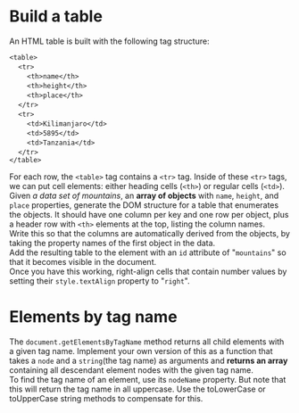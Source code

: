 # Build a table  

An HTML table is built with the following tag structure:  

`<table>`  
&nbsp;&nbsp;&nbsp;&nbsp;`<tr>`  
&nbsp;&nbsp;&nbsp;&nbsp;&nbsp;&nbsp;&nbsp;&nbsp;`<th>name</th>`  
&nbsp;&nbsp;&nbsp;&nbsp;&nbsp;&nbsp;&nbsp;&nbsp;`<th>height</th>`  
&nbsp;&nbsp;&nbsp;&nbsp;&nbsp;&nbsp;&nbsp;&nbsp;`<th>place</th>`  
&nbsp;&nbsp;&nbsp;&nbsp;`</tr>`  
&nbsp;&nbsp;&nbsp;&nbsp;`<tr>`  
&nbsp;&nbsp;&nbsp;&nbsp;&nbsp;&nbsp;&nbsp;&nbsp;`<td>Kilimanjaro</td>`  
&nbsp;&nbsp;&nbsp;&nbsp;&nbsp;&nbsp;&nbsp;&nbsp;`<td>5895</td>`  
&nbsp;&nbsp;&nbsp;&nbsp;&nbsp;&nbsp;&nbsp;&nbsp;`<td>Tanzania</td>`  
&nbsp;&nbsp;&nbsp;&nbsp;`</tr>`  
`</table>`  

For each row, the `<table>` tag contains a `<tr>` tag. Inside of these `<tr>` tags,
we can put cell elements: either heading cells (`<th>`) or regular cells (`<td>`).  
Given *a data set of mountains*, an **array of objects** with `name`, `height`, and
`place` properties, generate the DOM structure for a table that enumerates the
objects. It should have one column per key and one row per object, plus a
header row with `<th>` elements at the top, listing the column names.  
Write this so that the columns are automatically derived from the objects,
by taking the property names of the first object in the data.  
Add the resulting table to the element with an `id` attribute of "`mountains`"
so that it becomes visible in the document.  
Once you have this working, right-align cells that contain number values by
setting their `style.textAlign` property to "`right`".  

# Elements by tag name  
The `document.getElementsByTagName` method returns all child elements with a
given tag name. Implement your own version of this as a function that takes a
`node` and a `string`(the tag name) as arguments and **returns an array** containing
all descendant element nodes with the given tag name.  
To find the tag name of an element, use its `nodeName` property. But note
that this will return the tag name in all uppercase. Use the toLowerCase or
toUpperCase string methods to compensate for this.  